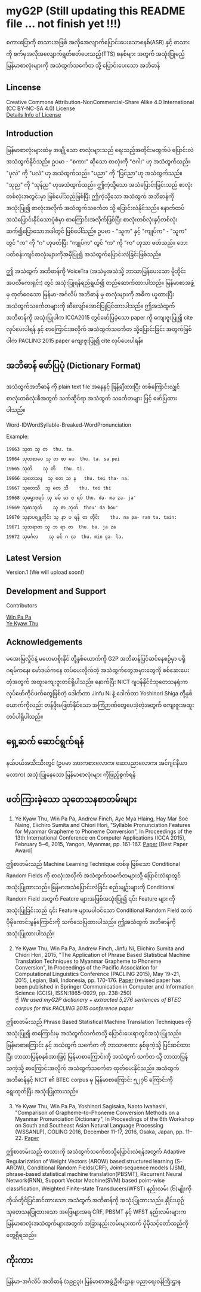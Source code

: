# myG2P (Still updating this README file ... not finish yet !!!)
စကားပြောကို စာသားအဖြစ် အလိုအေလျာက်ပြောင်းပေးသောစနစ်(ASR) နှင့် စာသားကို စက်မှအလိုအလျောက်ရွတ်ဖတ်ပေးသည့်(TTS) စနစ်များ အတွက် အသုံးပြုမည့်မြန်မာစာလုံးများကို အသံထွက်သင်္ကေတ သို့ ပြောင်းပေးသော အဘိဓာန်

## Lincense
Creative Commons Attribution-NonCommercial-Share Alike 4.0 International (CC BY-NC-SA 4.0) License  
[Details Info of License](https://creativecommons.org/licenses/by-nc-sa/4.0/)  

## Introduction  
မြန်မာစာလုံးများထဲမှ အချို့သော စာလုံးများသည် ရေးသည့်အတိုင်းမထွက်ပဲ ပြောင်းလဲအသံထွက်နိုင်သည်။ 
ဥပမာ - "စကား" ဆိုသော စာလုံးကို "ဇဂါး" ဟု အသံထွက်သည်။ "ပုလဲ" ကို "ပလဲ" ဟု အသံထွက်သည်။ "ပညာ" ကို "ပြင်ညာ"ဟု အသံထွက်သည်။ "သုည" ကို "သုန်ည" ဟုအသံထွက်သည်။ ဤကဲ့သို့သော အသံပြောင်းခြင်းသည် စာလုံးတစ်လုံးအတွင်းမှာ ဖြစ်ပေါ်သည်ဖြစ်ပြီး ဤကဲ့သို့သော အသံထွက် အဘိဓာန်ကို အသုံးပြု၍ စာလုံးအလိုက် အသံထွက်သင်္ကေတ သို့ ပြောင်းလဲနိုင်သည်။
နောက်ထပ် အသံပြောင်းနိုင်သောပုံစံမှာ စာကြောင်းအလိုက်ဖြစ်ပြီး စာလုံးတစ်လုံးနှင့်တစ်လုံး ဆက်၍ပြောသောအခါတွင် ဖြစ်ပေါ်သည်။ ဥပမာ - "သူက"  နှင့် "ကျုပ်က" - "သူက" တွင် "က" ကို "ဂ" ဟုဖတ်ပြီး "ကျုပ်က" တွင် "က" ကို "က" ဟုသာ ဖတ်သည်။ ဘေးပတ်ဝန်းကျင်စာလုံးများကိုအမှီပြု၍ အသံထွက်ပြောင်းလဲခြင်းဖြစ်သည်။ 

ဤ အသံထွက် အဘိဓာန်ကို VoiceTra (အသံမှအသံသို့ ဘာသာပြန်ပေးသော မိုဘိုင်းအပလီကေးရှင်း) တွင် အသုံးပြုရန်ရည်ရွယ်၍ တည်ဆောက်ထားပါသည်။ မြန်မာစာအဖွဲ့မှ ထုတ်ဝေသော မြန်မာ-အင်္ဂလိပ် အဘိဓာန် မှ စာလုံးများကို အဓိက ယူထားပြီး အသံထွက်သင်္ကေတများကို ဆီလျော်အောင်ပြုပြင်ထားပါသည်။ ဤအသံထွက်အဘိဓာန်ကို အသုံးပြုပါက ICCA2015 တွင်ဖော်ပြခဲ့သော paper ကို ကျေးဇူးပြု၍ cite လုပ်ပေးပါရန် နှင့် စာကြောင်းအလိုက် အသံထွက်သင်္ကေတ သို့ပြောင်းခြင်း အတွက်ဖြစ်ပါက PACLING 2015 paper ကျေးဇူးပြု၍ cite လုပ်ပေးပါရန်။  

## အဘိဓာန် ဖော်ပြပုံ (Dictionary Format)  
အသံထွက်အဘိဓာန် ကို plain text file အနေနှင့် ဖြန့်ချိထားပြီး တစ်ကြောင်းလျှင် စာလုံးတစ်လုံးစီအတွက် သက်ဆိုင်ရာ အသံထွက် သင်္ကေတများ ဖြင့် ဖော်ပြထားပါသည်။  

Word-ID<TAB>Word<TAB>Syllable-Breaked-Word<TAB>Pronunciation  

  Example:  
  ```
  19663 သုတ သု တ  thu. ta.  
  19664	သုတစာပေ	သု တ စာ ပေ	thu. ta. sa pei  
  19665	သုတိ	သု တိ	thu. ti.  
  19666	သုတေသန	သု တေ သ န	thu. tei tha- na.  
  19667	သုတေသီ	သု တေ သီ	thu. tei thi  
  19668	သုဓမ္မာဇရပ်	သု ဓမ် မာ ဇ ရပ်	thu. da- ma za- ja'  
  19669	သုဓာဘုတ်	သု ဓာ ဘုတ်	thou' da bou'  
  19670	သုနာပရန္တတိုင်း	သု နာ ပ ရန် တ တိုင်း	thu. na pa- ran ta. tain:  
  19671	သုဘရာဇာ	သု ဘ ရာ ဇာ	thu. ba. ja za  
  19672	သုမင်္ဂလ	သု မင် ဂ လ	thu. min ga- la.  
  ```  
## Latest Version

Version.1 (We will upload soon!)

## Development and Support

Contributors  
 
[Win Pa Pa](https://sites.google.com/site/winpapaucsy/)   
[Ye Kyaw Thu](https://sites.google.com/site/yekyawthunlp/)  

## Acknowledgements

မအေးမြလှိုင်နဲ့ မဟေမာစိုးနိုင် တို့နှစ်ယောက်ကို G2P အဘိဓာန်ပြင်ဆင်နေစဉ်မှာ ပရိုဂရမ်ကနေ၊ မော်ဒယ်ကနေ တပ်ပေးလိုက်တဲ့ အသံထွက်တွေအမှားတွေကို စစ်ဆေးပေးတဲ့အတွက် အထူးကျေးဇူးတင်ရှိပါသည်။ နောက်ပြီး NICT ဂျပန်နိုင်ငံသုတေသနရုံးက လုပ်ဖော်ကိုင်ဖက်တွေဖြစ်တဲ့ ဒေါက်တာ Jinfu Ni နဲ့ ဒေါက်တာ Yoshinori Shiga တို့နှစ်ယောက်ကိုလည်း တန်ဖိုးမဖြတ်နိုင်သော အကြံဉာဏ်တွေပေးခဲ့တဲ့အတွက် ကျေးဇူးအထူးတင်ပါရှိပါသည်။  

## ရှေ့ဆက် ဆောင်ရွက်ရန်
နယ်ပယ်အသီးသီးတွင် (ဥပမာ အားကစားလောက၊ ဆေးပညာလောက၊ အင်ဂျင်နီယာလောက) အသုံးပြုနေသော မြန်မာစာလုံးများ ကိုဖြည့်စွက်ရန်

## ဖတ်ကြားခဲ့သော သုတေသနစာတမ်းများ

1. Ye Kyaw Thu, Win Pa Pa, Andrew Finch, Aye Mya Hlaing, Hay Mar Soe Naing, Eiichiro Sumita and Chiori Hori, "Syllable Pronunciation Features for Myanmar Grapheme to Phoneme Conversion", In Proceedings of the 13th International Conference on Computer Applications (ICCA 2015), February 5~6, 2015, Yangon, Myanmar, pp. 161-167. [Paper](https://github.com/ye-kyaw-thu/myG2P/blob/master/reference/g2p-revised-ICCA2015.pdf) [Best Paper Award]  

 ဤစာတမ်းသည် Machine Learning Technique တစ်ခု ဖြစ်သော Conditional Random Fields ကို စာလုံးအလိုက် အသံထွက်သင်္ကေတများသို့ ပြောင်းလဲရာတွင် အသုံးပြုထားသည်။ မြန်မာအသံပြောင်းလဲခြင်း စည်းမျဉ်းများကို Conditional Random Field အတွက် Feature များအဖြစ်အသုံးပြု၍ ၎င်း Feature များ ကို အသုံးပြုခြင်းသည် ၎င်း Feature များမပါဝင်သော Conditional Random Field ထက် ပိုမိုကောင်းမွန်ကြောင်းကို သက်သေပြထားပါသည်။ ဤအသံထွက် အဘိဓာန်ကို အသုံးပြုထားပါသည်။  

2. Ye Kyaw Thu, Win Pa Pa, Andrew Finch, Jinfu Ni, Eiichiro Sumita and Chiori Hori, 2015, "The Application of Phrase Based Statistical Machine Translation Techniques to Myanmar Grapheme to Phoneme Conversion", In Proceedings of the Pacific Association for Computational Linguistics Conference (PACLING 2015), May 19~21, 2015, Legian, Bali, Indonesia, pp. 170-176. [Paper](https://github.com/ye-kyaw-thu/myG2P/blob/master/reference/myg2p-PACLING2015.pdf) (revised paper has been published in Springer Communication in Computer and Information Science (CCIS), ISSN:1865-0929, pp. 238-250)  
 ☝️ _We used myG2P dictionary + extracted 5,276 sentences of BTEC corpus for this PACLING 2015 conference paper_
 
 ဤစာတမ်းသည် Phrase Based Statistical Machine Translation Techniques ကို အသုံးပြု၍ စာကြောင်းမှ အသံထွက်သင်္ကတသို့ ပြောင်းပေးရာတွင်အသုံးပြုသည်။ မြန်မာစာကြောင်း နှင့် အသံထွက် သင်္ကေတ ကို ဘာသာစကား နှစ်ခုကဲ့သို့ ပြင်ဆင်ထားပြီး ဘာသာပြန်စနစ်အားဖြင့် မြန်မာစာကြောင်းကို အသံထွက် သင်္ကတ သို့ ဘာသာပြန်သကဲ့သို့ စာကြောင်းအလိုက် အသံထွက်သင်္ကေတ ထုတ်ပေးနိုင်သည်။ အသံထွက် အဘိဓာန်နှင့် NICT ၏ BTEC corpus မှ မြန်မာစာကြောင်း ၅၂၇၆ ကြောင်းကို ရွေးထုတ်ပြီး အသုံးပြုထားသည်။  

3. Ye Kyaw Thu, Win Pa Pa, Yoshinori Sagisaka, Naoto Iwahashi, "Comparison of Grapheme–to–Phoneme Conversion Methods on a Myanmar Pronunciation Dictionary", In Proceedings of the 6th Workshop on South and Southeast Asian Natural Language Processing (WSSANLP), COLING 2016, December 11-17, 2016, Osaka, Japan, pp. 11–22. [Paper](https://github.com/ye-kyaw-thu/myG2P/blob/master/reference/G2P4Myanmar_WSSANLP_COLING2016.pdf)  
 
 ဤစာတမ်းသည် စာသားကို အသံထွက်သင်္ကေတသို့ပြောင်းလဲရန်အတွက် Adaptive Regularization of Weight Vectors (AROW) based structured learning (S-AROW), Conditional Random Fields(CRF), Joint-sequence models (JSM), phrase-based statistical machine translation(PBSMT), Recurrent Neural Network(RNN), Support Vector Machine(SVM) based point-wise classification, Weighted Finite-state Transducers(WFST) နည်းလမ်း (၆)မျိုးကို ကိုယ်တိုင်ပြင်ဆင်ထားသော အသံထွက် အဘိဓာန်ကို အသုံးပြုထားသည်။ နှိုင်းယှဉ်သုတေသနပြုထားသော အဖြေများအရ CRF, PBSMT နှင့် WFST နည်းလမ်းများက မြန်မာစာလုံးအသံထွက်များအတွက် အခြားနည်းလမ်းများထက် ပိုမိုသင့်တော်သည်ကိုတွေ့ရှိရသည်။  

## ကိုးကား
မြန်မာ-အင်္ဂလိပ် အဘိဓာန် (၁၉၉၃)၊ မြန်မာစာအဖွဲ့ဦးစီးဌာန၊ ပညာရေးဝန်ကြီးဌာန
